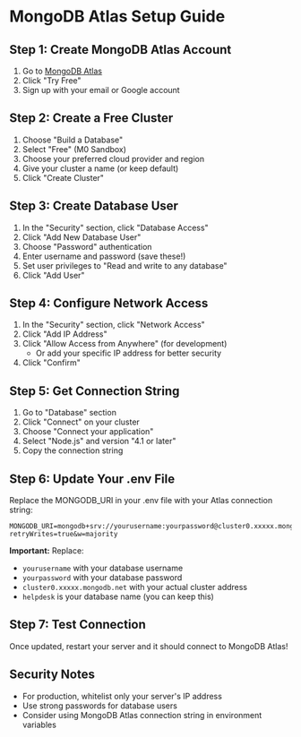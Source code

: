 # MongoDB Atlas Setup Guide

## Step 1: Create MongoDB Atlas Account
1. Go to [MongoDB Atlas](https://www.mongodb.com/atlas)
2. Click "Try Free" 
3. Sign up with your email or Google account

## Step 2: Create a Free Cluster
1. Choose "Build a Database"
2. Select "Free" (M0 Sandbox)
3. Choose your preferred cloud provider and region
4. Give your cluster a name (or keep default)
5. Click "Create Cluster"

## Step 3: Create Database User
1. In the "Security" section, click "Database Access"
2. Click "Add New Database User"
3. Choose "Password" authentication
4. Enter username and password (save these!)
5. Set user privileges to "Read and write to any database"
6. Click "Add User"

## Step 4: Configure Network Access
1. In the "Security" section, click "Network Access"
2. Click "Add IP Address"
3. Click "Allow Access from Anywhere" (for development)
   - Or add your specific IP address for better security
4. Click "Confirm"

## Step 5: Get Connection String
1. Go to "Database" section
2. Click "Connect" on your cluster
3. Choose "Connect your application"
4. Select "Node.js" and version "4.1 or later"
5. Copy the connection string

## Step 6: Update Your .env File
Replace the MONGODB_URI in your .env file with your Atlas connection string:

```env
MONGODB_URI=mongodb+srv://yourusername:yourpassword@cluster0.xxxxx.mongodb.net/helpdesk?retryWrites=true&w=majority
```

**Important:** Replace:
- `yourusername` with your database username
- `yourpassword` with your database password
- `cluster0.xxxxx.mongodb.net` with your actual cluster address
- `helpdesk` is your database name (you can keep this)

## Step 7: Test Connection
Once updated, restart your server and it should connect to MongoDB Atlas!

## Security Notes
- For production, whitelist only your server's IP address
- Use strong passwords for database users
- Consider using MongoDB Atlas connection string in environment variables